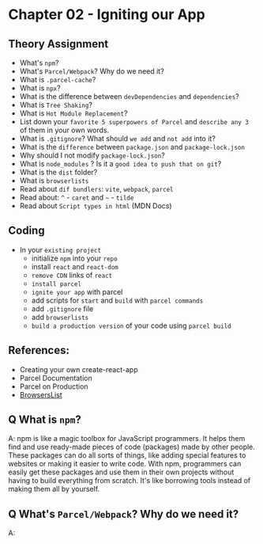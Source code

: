 # Chapter 02 - Igniting our App

## Theory Assignment

- What's `npm`?
- What's `Parcel/Webpack`? Why do we need it?
- What is `.parcel-cache`?
- What is `npx`?
- What is the difference between `devDependencies` and `dependencies`?
- What is `Tree Shaking`?
- What is `Hot Module Replacement`?
- List down your `favorite 5 superpowers of Parcel` and `describe any 3` of them in your own words.
- What is `.gitignore`? What should `we add` and `not add` into it?
- What is the `difference` between `package.json` and `package-lock.json`
- Why should I not modify `package-lock.json`?
- What is `node_modules` ? Is it a `good idea to push that on git`?
- What is the `dist` folder?
- What is `browserlists`
- Read about `dif bundlers`: `vite`, `webpack`, `parcel`
- Read about: `^` - `caret` and `~` - `tilde`
- Read about `Script types in html` (MDN Docs)

## Coding
- In your `existing project`
    - initialize `npm` into your `repo`
    - install `react` and `react-dom`
    - `remove CDN` links of `react`
    - `install parcel`
    - `ignite your app` with parcel
    - add scripts for `start` and `build` with `parcel commands`
    - add `.gitignore` file
    - add `browserlists`
    - `build a production version` of your code using `parcel build`


## References:
- Creating your own create-react-app
- Parcel Documentation
- Parcel on Production
- [BrowsersList](https://browserslist.dev/)

## Q What is `npm`?
A:  npm is like a magic toolbox for JavaScript programmers. It helps them find and use ready-made pieces of code (packages) made by other people. These packages can do all sorts of things, like adding special features to websites or making it easier to write code. With npm, programmers can easily get these packages and use them in their own projects without having to build everything from scratch. It's like borrowing tools instead of making them all by yourself.

## Q What's `Parcel/Webpack`? Why do we need it?
A: 

